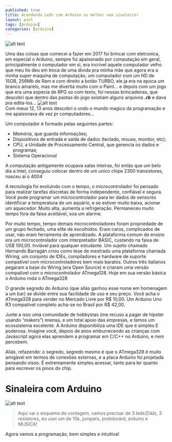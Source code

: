 ```yaml
---
published: true
title: Acendendo Leds com Arduino ou melhor uma sinaleira!
layout: post
tags: [Arduino]
categories: [arduino]
---
```

![alt text](https://i.imgur.com/68leh8W.png "Sinaleira com arduino")
<br>

Uma das coisas que comecei a fazer em 2017 foi brincar com eletronica, em especial o Arduino, sempre fui apaixonado por computação em geral, principalmente o computador em si, era incrivel aquele computador velho que meu tio deu em troca de uma divida pra minha mãe que agora era a minha super maquina de computação, um computador com um HD de 15GB, 256Mb de Ram e com direito a botão TURBO, ele ja era na epoca um branco amarelo, mas me divertia muito com o Paint... e depois com um jogo que era uma especia de RPG so com texto, foi nessas brincadeiras, que descobri que dentro das pastas do jogo existiam alguns arquivos ***.rb*** e dava pra edita-los...
![alt text](https://i.pinimg.com/originals/33/3d/ab/333dab27fbe13398f91413db364174cb.gif "Cabeça explodindo")
<br>
Com meus 12, 13 anos descobri o undo o mundo magico da programação e me apaixonava de vez pr computadores...

Um computador é formado pelas seguintes partes:

* Memória, que guarda informações;
* Dispositivos de entrada e saída de dados (teclado, mouse, monitor, etc);
* CPU, a Unidade de Processamento Central, que gerencia os dados e programas;
* Sistema Operacional

A computação antigamente ocupava salas inteiras, foi então que um belo dia a Intel, conseguiu colocar dentro de um unico chipe 2300 transistores, nasceu ai o 4004

A tecnologia foi evoluindo com o tempo, o microcontrolador foi pensado para realizar tarefas discretas de forma independente, confiável e segura. Você pode programar um microcontrolador para ler dados de sensores identificar a temperatura de um aquário, e se estiver muito baixa, acionar um aquecedor. Muito alta, aumenta a refrigeração. Permaneceu muito tempo fora da faixa aceitável, soa um alarme.

Por muito tempo, tempo demais microcontroladores foram propriedade de um grupo fechado, uma elite  de escolhidos. Eram caros, complicados de usar, não eram ferramenta de aprendizado. A plataforma comum de ensino era um microcontrolador com interpretador BASIC, custando na faixa de US$ 100,00. Inviável para qualquer estudante.
Um sujeito chamado Hernando Barragán criou como tese de mestrado uma plataforma chamada Wiring, um conjunto de IDEs, compiladores e hardware de suporte compatível com microcontroladores bem mais baratos. Outros três italianos pegaram a base do Wiring (era Open Source) e criaram uma versão compatível com o microcontrolador ATmega128. Hoje em sua versão básica o Arduino roda o ATmega328

O grande segredo do Arduino (que aliás ganhou esse nome em homenagem a um bar) se divide entre sua facilidade de uso e seu preço. Você acha o ATmega328 para vender no Mercado Livre por R$ 10,00. Um Arduino Uno R3 compatível completo acha-se no Brasil por R$ 42,00.

Junte a isso uma comunidade de hobbystas (me recuso a pagar de hipster usando “makers”) imensa, e um total apoio das empresas, e temos um ecossistema excelente. A Arduino disponibiliza uma IDE que é simples E poderosa. Imagine você, depois de anos emburrecendo as crianças com Javascript agora elas aprendem a programar em C/C++ no Arduino, e nem percebem.

Aliás, refazendo: o segredo, segredo mesmo é que o ATmega328 é muito amigável em termos de conexões externas, e a placa Arduino foi projetada pensando nisso. É extremamente simples acessar, tanto para ler quanto para escrever os pinos do chip.

Sinaleira com Arduino
===

![alt text](https://i.imgur.com/68leh8W.png "Sinaleira com arduino")
>Aqui vai o esquema de contagem, vamos precisar de 3 leds(Dãã), 3 resistores, eu usei um de 10k, jumpers, protoboard, arduino e MUSICA!

Agora vamos a programação, bem simples e intuitiva!

<script src="https://gist.github.com/godrix/f170713905d49e8186505ab349630eb9.js"></script>
